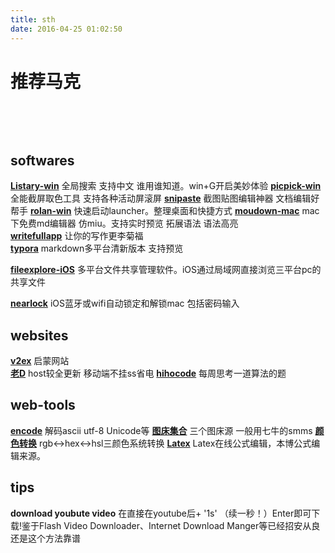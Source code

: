 ```yaml
---
title: sth
date: 2016-04-25 01:02:50
---
```

# **推荐马克**    

​    

​    

## softwares  

**[Listary-win](http://www.iplaysoft.com/listary.html)** 全局搜索 支持中文 谁用谁知道。win+G开启美妙体验
**[picpick-win](http://ngwin.com/picpick)** 全能截屏取色工具 支持各种活动屏滚屏
**[snipaste](https://zh.snipaste.com/)** 截图贴图编辑神器 文档编辑好帮手
**[rolan-win](http://www.irolan.com/)** 快速启动launcher。整理桌面和快捷方式
**[moudown-mac](http://mouapp.com/ )** mac下免费md编辑器 仿miu。支持实时预览 拓展语法 语法高亮        
**[writefullapp](http://www.writefullapp.com/# )** 让你的写作更李菊福       
**[typora](http://www.typora.io/ )** markdown多平台清新版本 支持预览 

**[fileexplore-iOS](https://itunes.apple.com/cn/app/id510282524?uo=4&at=10lJSw )** 多平台文件共享管理软件。iOS通过局域网直接浏览三平台pc的共享文件

**[nearlock](http://nearlock.me/)**  iOS蓝牙或wifi自动锁定和解锁mac 包括密码输入

## websites  

**[v2ex](https://v2ex.com)** 启蒙网站   
**[老D](http://laod.cn/)** host较全更新 移动端不挂ss省电
**[hihocode](http://hihocoder.com/)** 每周思考一道算法的题

##  web-tools

**[encode](http://tool.oschina.net/encode)** 解码ascii utf-8 Unicode等
**[图床集合](http://upload.otar.im/)** 三个图床源 一般用七牛的smms
**[颜色转换](http://www.365mini.com/page/convert-color-in-rgb-hex-hsl.htm)** rgb<->hex<->hsl三颜色系统转换
**[Latex](http://latex.codecogs.com/eqneditor/editor.php)** Latex在线公式编辑，本博公式编辑来源。

## tips

**download youbute video** 在直接在youtube后+ '1s' （续一秒！）Enter即可下载!鉴于Flash Video Downloader、Internet Download Manger等已经招安从良还是这个方法靠谱   

